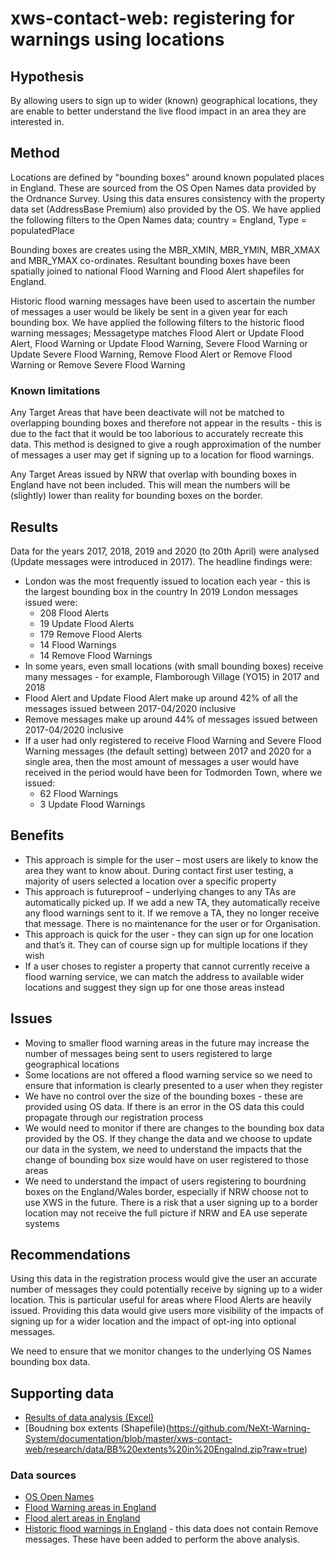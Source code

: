 # xws-contact-web: registering for warnings using locations

## Hypothesis

By allowing users to sign up to wider (known) geographical locations, they are enable to better understand the live flood impact in an area they are interested in.

## Method

Locations are defined by "bounding boxes" around known populated places in England. These are sourced from the OS Open Names data provided by the Ordnance Survey. Using this data ensures consistency with the property data set (AddressBase Premium) also provided by the OS. We have applied the following filters to the Open Names data; country = England, Type = populatedPlace

Bounding boxes are creates using the MBR_XMIN, MBR_YMIN, MBR_XMAX and MBR_YMAX co-ordinates. Resultant bounding boxes have been spatially joined to national Flood Warning and Flood Alert shapefiles for England. 

Historic flood warning messages have been used to ascertain the number of messages a user would be likely be sent in a given year for each bounding box. We have applied the following filters to the historic flood warning messages; Messagetype matches Flood Alert or Update Flood Alert, Flood Warning or Update Flood Warning, Severe Flood Warning or Update Severe Flood Warning, Remove Flood Alert or Remove Flood Warning or Remove Severe Flood Warning

### Known limitations

Any Target Areas that have been deactivate will not be matched to overlapping bounding boxes and therefore not appear in the results - this is due to the fact that it would be too laborious to accurately recreate this data. This method is designed to give a rough approximation of the number of messages a user may get if signing up to a location for flood warnings.

Any Target Areas issued by NRW that overlap with bounding boxes in England have not been included. This will mean the numbers will be (slightly) lower than reality for bounding boxes on the border.

## Results

Data for the years 2017, 2018, 2019 and 2020 (to 20th April) were analysed (Update messages were introduced in 2017). The headline findings were:

* London was the most frequently issued to location each year - this is the largest bounding box in the country In 2019 London messages issued were:
  * 208 Flood Alerts
  * 19 Update Flood Alerts
  * 179 Remove Flood Alerts
  * 14 Flood Warnings
  * 14 Remove Flood Warnings
* In some years, even small locations (with small bounding boxes) receive many messages - for example, Flamborough Village (YO15) in 2017 and 2018
* Flood Alert and Update Flood Alert make up around 42% of all the messages issued between 2017-04/2020 inclusive
* Remove messages make up around 44% of messages issued between 2017-04/2020 inclusive
* If a user had only registered to receive Flood Warning and Severe Flood Warning messages (the default setting) between 2017 and 2020 for a single area, then the most amount of messages a user would have received in the period would have been for Todmorden Town, where we issued:
  * 62 Flood Warnings
  * 3 Update Flood Warnings

## Benefits

* This approach is simple for the user – most users are likely to know the area they want to know about. During contact first user testing, a majority of users selected a location over a specific property
* This approach is futureproof – underlying changes to any TAs are automatically picked up. If we add a new TA, they automatically receive any flood warnings sent to it. If we remove a TA, they no longer receive that message. There is no maintenance for the user or for Organisation.
* This approach is  quick for the user - they can sign up for one location and that’s it. They can of course sign up for multiple locations if they wish
* If a user choses to register a property that cannot currently receive a flood warning service, we can match the address to available wider locations and suggest they sign up for one those areas instead

## Issues

* Moving to smaller flood warning areas in the future may increase the number of messages being sent to users registered to large geographical locations
* Some locations are not offered a flood warning service so we need to ensure that information is clearly presented to a user when they register
* We have no control over the size of the bounding boxes - these are provided using OS data. If there is an error in the OS data this could propagate through our registration process
* We would need to monitor if there are changes to the bounding box data provided by the OS. If they change the data and we choose to update our data in the system, we need to understand the impacts that the change of bounding box size would have on user registered to those areas
* We need to understand the impact of users registering to bourdning boxes on the England/Wales border, especially if NRW choose not to use XWS in the future. There is a risk that a user signing up to a border location may not receive the full picture if NRW and EA use seperate systems

## Recommendations

Using this data in the registration process would give the user an accurate number of messages they could potentially receive by signing up to a wider location. This is particular useful for areas where Flood Alerts are heavily issued. Providing this data would give users more visibility of the impacts of signing up for a wider location and the impact of opt-ing into optional messages.

We need to ensure that we monitor changes to the underlying OS Names bounding box data.

## Supporting data

* [Results of data analysis (Excel)](https://github.com/NeXt-Warning-System/documentation/blob/master/xws-contact-web/evidence/data/BB%20to%20TA%20Union%20remove.xlsx?raw=true)
* [Boudning box extents (Shapefile)(https://github.com/NeXt-Warning-System/documentation/blob/master/xws-contact-web/research/data/BB%20extents%20in%20Engalnd.zip?raw=true)

### Data sources

* [OS Open Names](https://www.ordnancesurvey.co.uk/business-government/products/open-map-names)
* [Flood Warning areas in England](https://data.gov.uk/dataset/0d901c4a-6e1a-4f9a-9408-73e0c1f49dd3/flood-warning-areas)
* [Flood alert areas in England](https://data.gov.uk/dataset/7749e0a6-08fb-4ad8-8232-4e41da74a248/flood-alert-areas)
* [Historic flood warnings in England](https://data.gov.uk/dataset/d4fb2591-f4dd-4e7f-9aaf-49af94437b36/historic-flood-warnings) - this data does not contain Remove messages. These have been added to perform the above analysis.
